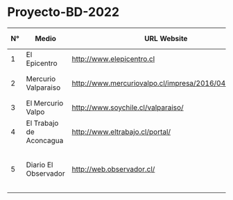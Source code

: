 # Proyecto-BD-2022


| N° | Medio | URL Website | papel/digital | Twitter | Facebook | Nac/Loc/HLoc | Seguido desde | Región Origen | Comuna Origen | Propiedad Legal | Personero-Propiedad | Origen medial |
| ----- | ----- | ----- | ----- | ----- | ----- | ----- | ----- | ----- | ----- | ----- | ----- | ----- |
| 1 | El Epicentro	| http://www.elepicentro.cl		| NULL | @elepicentro	| https://www.facebook.com/elepicentro.cl/	| L |	Febrero_2016	| 5 |	Valparaiso	 | Consorcio Periodístico | El Epicentro S.A |	Alex Molina	 | Diario Papel	|
| 2 | Mercurio Valparaiso	| http://www.mercuriovalpo.cl/impresa/2016/04/09/papel/ |	http://www.mercuriovalpo.cl/impresa/2019/10/25/full/cuerpo-principal/1/ |	@mercuriovalpo |	https://www.facebook.com/pages/El-Mercurio-de-Valpara%C3%ADso/225771637480359?fref=ts	| N	| Febrero_2016	| 5	| Valparaiso	| El Mercurio S.A.P	| Agustin Edwards	| Diario Papel	|
| 3 | El Mercurio Valpo	| http://www.soychile.cl/valparaiso/ | NULL |	@soyvalparaiso |	https://www.facebook.com/mercuriovalpo/	| L	| Febrero_2016 | 5	| Valparaíso	| El Mercurio S.A.P	| Agustin Edwards	| Diario Papel	|	
| 4 | El Trabajo de Aconcagua	|  http://www.eltrabajo.cl/portal/	| http://www.eltrabajo.cl/slide/nuevo/papeldigital.html	| @diarioeltrabajo	|https://www.facebook.com/ElTrabajoDiario/	|L|	Febrero_2016|	5|	San Felipe| 	El Trabajo|	Marco Antonio Juri	|Diario Papel		|													
| 5 | Diario El Observador	| http://web.observador.cl/	| http://web.observador.cl/wp-content/uploads/2019/10/PORTADA-CENTRO-251019.jpg	| @eo_enlinea	|https://www.facebook.com/ElObservadorQuillota/|	HL	|Febrero_2016|	5	|Quillota	|Empresa Periodística El Observador Ltda|	Roberto Silva Bijit |	Diario Papel	|														
